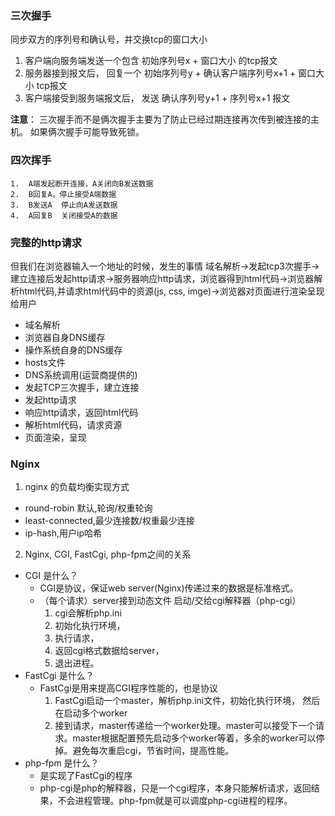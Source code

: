 ### 三次握手
   同步双方的序列号和确认号，并交换tcp的窗口大小
   1. 客户端向服务端发送一个包含 初始序列号x + 窗口大小 的tcp报文
   2. 服务器接到报文后， 回复一个 初始序列号y + 确认客户端序列号x+1 + 窗口大小 tcp报文
   3. 客户端接受到服务端报文后， 发送 确认序列号y+1 + 序列号x+1 报文

   **注意**： 三次握手而不是俩次握手主要为了防止已经过期连接再次传到被连接的主机。
       如果俩次握手可能导致死锁。

### 四次挥手
    1.  A端发起断开连接，A关闭向B发送数据
    2.  B回复A，停止接受A端数据
    3.  B发送A  停止向A发送数据
    4.  A回复B  关闭接受A的数据

### 完整的http请求
但我们在浏览器输入一个地址的时候，发生的事情
域名解析->发起tcp3次握手->建立连接后发起http请求->服务器响应http请求，浏览器得到html代码->浏览器解析html代码,并请求html代码中的资源(js, css, imge)->浏览器对页面进行渲染呈现给用户
- 域名解析
 - 浏览器自身DNS缓存
 - 操作系统自身的DNS缓存
 - hosts文件
 - DNS系统调用(运营商提供的)
- 发起TCP三次握手，建立连接
- 发起http请求
- 响应http请求，返回html代码
- 解析html代码，请求资源
- 页面渲染，呈现

### Nginx

1. nginx 的负载均衡实现方式
 - round-robin 默认,轮询/权重轮询
 - least-connected,最少连接数/权重最少连接
 - ip-hash,用户ip哈希

2. Nginx, CGI, FastCgi, php-fpm之间的关系
  - CGI 是什么？
    - CGI是协议，保证web server(Nginx)传递过来的数据是标准格式。
    - （每个请求）server接到动态文件 启动/交给cgi解释器（php-cgi）
      1. cgi会解析php.ini
      2. 初始化执行环境，
      3. 执行请求，
      4. 返回cgi格式数据给server，
      5. 退出进程。
  - FastCgi 是什么？
    - FastCgi是用来提高CGI程序性能的，也是协议
      1. FastCgi启动一个master，解析php.ini文件，初始化执行环境，
      然后在启动多个worker
      2. 接到请求，master传递给一个worker处理。master可以接受下一个请求。master根据配置预先启动多个worker等着，多余的worker可以停掉。避免每次重启cgi，节省时间，提高性能。
 - php-fpm 是什么？
    - 是实现了FastCgi的程序
    - php-cgi是php的解释器，只是一个cgi程序，本身只能解析请求，返回结果，不会进程管理。php-fpm就是可以调度php-cgi进程的程序。
